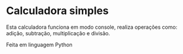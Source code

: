 <h1>Calculadora simples </h1> 
Esta calculadora funciona em modo console, realiza operações como: adição, subtração, multiplicação e divisão. 

Feita em linguagem Python 

